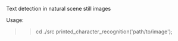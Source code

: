 
Text detection in natural scene still images

Usage:
>> cd ./src
>> printed_character_recognition('path/to/image');

